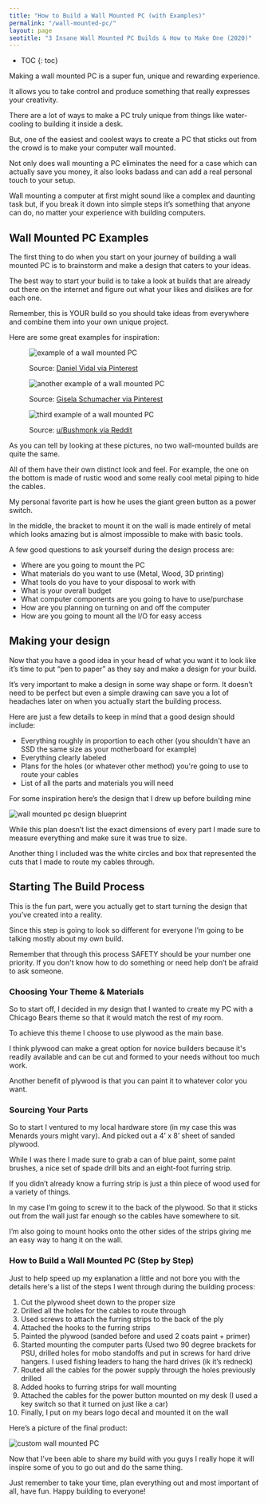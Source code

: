 ```yaml
---
title: "How to Build a Wall Mounted PC (with Examples)" 
permalink: "/wall-mounted-pc/"
layout: page
seotitle: "3 Insane Wall Mounted PC Builds & How to Make One (2020)" 
---
```


* TOC 
{: toc}

Making a wall mounted PC is a super fun, unique and rewarding experience. 

It allows you to take control and produce something that really expresses your creativity. 

There are a lot of ways to make a PC truly unique from things like water-cooling to building it inside a desk. 

But, one of the easiest and coolest ways to create a PC that sticks out from the crowd is to make your computer wall mounted.

Not only does wall mounting a PC eliminates the need for a case which can actually save you money, it also looks badass and can add a real personal touch to your setup.

Wall mounting a computer at first might sound like a complex and daunting task but, if you break it down into simple steps it’s something that anyone can do, no matter your experience with building computers. 

## Wall Mounted PC Examples

The first thing to do when you start on your journey of building a wall mounted PC is to brainstorm and make a design that caters to your ideas. 

The best way to start your build is to take a look at builds that are already out there on the internet and figure out what your likes and dislikes are for each one. 

Remember, this is YOUR build so you should take ideas from everywhere and combine them into your own unique project.

Here are some great examples for inspiration:
<figure>
<img alt="example of a wall mounted PC" class="lazyload img-middle" src="/img/wall-mounted-pc/example-1.png" />
<figcaption><p>Source: <a target="_blank" href="https://hu.pinterest.com/pin/528117493791827113/?lp=true">Daniel Vidal via Pinterest</a></p></figcaption>
</figure>

<figure>
<img alt="another example of a wall mounted PC" class="lazyload img-middle" src="/img/wall-mounted-pc/example-2.png" />
<figcaption><p>Source: <a target="-blank" href="https://hu.pinterest.com/pin/415316396871423317/?lp=true">Gisela Schumacher via Pinterest</a></p></figcaption>
</figure>


<figure>
<img alt="third example of a wall mounted PC" class="lazyload img-middle" src="/img/wall-mounted-pc/example-3.png" />
<figcaption><p>Source: <a href="https://www.reddit.com/r/buildapc/comments/3kkfo1/rustic_wallmounted_pc_build_wood_copper/">u/Bushmonk via Reddit</a></p></figcaption>
</figure>

As you can tell by looking at these pictures, no two wall-mounted builds are quite the same. 

All of them have their own distinct look and feel. For example, the one on the bottom is made of rustic wood and some really cool metal piping to hide the cables. 

My personal favorite part is how he uses the giant green button as a power switch. 

In the middle, the bracket to mount it on the wall is made entirely of metal which looks amazing but is almost impossible to make with basic tools. 

A few good questions to ask yourself during the design process are:

* Where are you going to mount the PC 
* What materials do you want to use (Metal, Wood, 3D printing)
* What tools do you have to your disposal to work with
* What is your overall budget
* What computer components are you going to have to use/purchase
* How are you planning on turning on and off the computer
* How are you going to mount all the I/O for easy access

## Making your design

Now that you have a good idea in your head of what you want it to look like it’s time to put “pen to paper” as they say and make a design for your build. 

It’s very important to make a design in some way shape or form. It doesn’t need to be perfect but even a simple drawing can save you a lot of headaches later on when you actually start the building process.

Here are just a few details to keep in mind that a good design should include:

* Everything roughly in proportion to each other (you shouldn't have an SSD the same size as your motherboard for example)
* Everything clearly labeled
* Plans for the holes (or whatever other method) you're going to use to route your cables 
* List of all the parts and materials you will need

For some inspiration here’s the design that I drew up before building mine

<img alt="wall mounted pc design blueprint" class="lazyload img-middle" src="/img/wall-mounted-pc/design-blueprint.jpg" />

While this plan doesn’t list the exact dimensions of every part I made sure to measure everything and make sure it was true to size.

Another thing I included was the white circles and box that represented the cuts that I made to route my cables through.

## Starting The Build Process

This is the fun part, were you actually get to start turning the design that you’ve created into a reality. 

Since this step is going to look so different for everyone I’m going to be talking mostly about my own build. 

Remember that through this process SAFETY should be your number one priority. If you don't know how to do something or need help don’t be afraid to ask someone.

### Choosing Your Theme & Materials 

So to start off, I decided in my design that I wanted to create my PC with a Chicago Bears theme so that it would match the rest of my room. 

To achieve this theme I choose to use plywood as the main base. 

I think plywood can make a great option for novice builders because it's readily available and can be cut and formed to your needs without too much work. 

Another benefit of plywood is that you can paint it to whatever color you want.

### Sourcing Your Parts 

So to start I ventured to my local hardware store (in my case this was Menards yours might vary). And picked out a 4’ x 8’ sheet of sanded plywood. 

While I was there I made sure to grab a can of blue paint, some paint brushes, a nice set of spade drill bits and an eight-foot furring strip. 

If you didn’t already know a furring strip is just a thin piece of wood used for a variety of things. 

In my case I’m going to screw it to the back of the plywood. So that it sticks out from the wall just far enough so the cables have somewhere to sit. 

I’m also going to mount hooks onto the other sides of the strips giving me an easy way to hang it on the wall.

### How to Build a Wall Mounted PC (Step by Step)

Just to help speed up my explanation a little and not bore you with the details here's a list of the steps I went through during the building process:

1. Cut the plywood sheet down to the proper size
2. Drilled all the holes for the cables to route through 
3. Used screws to attach the furring strips to the back of the ply
3. Attached the hooks to the furring strips 
4. Painted the plywood (sanded before and used 2 coats paint + primer)
5. Started mounting the computer parts (Used two 90 degree brackets for PSU, drilled holes for mobo standoffs and put in screws for hard drive hangers. I used fishing leaders to hang the hard drives (ik it’s redneck)
6. Routed all the cables for the power supply through the holes previously drilled
7. Added hooks to furring strips for wall mounting
8. Attached the cables for the power button mounted on my desk (I used a key switch so that it turned on just like a car)
9. Finally, I put on my bears logo decal and mounted it on the wall

Here’s a picture of the final product:

<img alt="custom wall mounted PC" class="lazyload img-middle" src="/img/wall-mounted-pc/custom-wall-mounted-pc.png" />

Now that I’ve been able to share my build with you guys I really hope it will inspire some of you to go out and do the same thing.

Just remember to take your time, plan everything out and most important of all, have fun. Happy building to everyone!

